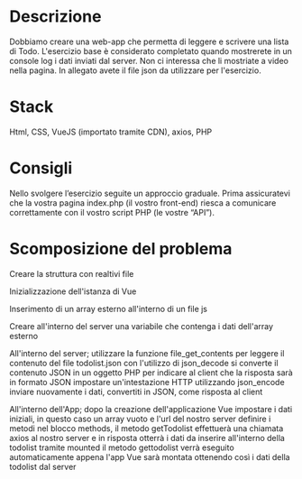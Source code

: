 # Descrizione
Dobbiamo creare una web-app che permetta di leggere e scrivere una lista di Todo.
L'esercizio base è considerato completato quando mostrerete in un console log i dati inviati dal server. Non ci interessa che li mostriate a video nella pagina. In allegato avete il file json da utilizzare per l'esercizio.

# Stack
Html, CSS, VueJS (importato tramite CDN), axios, PHP

# Consigli
Nello svolgere l’esercizio seguite un approccio graduale.
Prima assicuratevi che la vostra pagina index.php (il vostro front-end) riesca a comunicare correttamente con il vostro script PHP (le vostre “API”).

# Scomposizione del problema

Creare la struttura con realtivi file

Inizializzazione dell'istanza di Vue

Inserimento di un array esterno all'interno di un file js

Creare all'interno del server una variabile che contenga i dati dell'array esterno

All'interno del server;
    utilizzare la funzione file_get_contents per leggere il contenuto del file todolist.json
    con l'utilizzo di json_decode si converte il contenuto JSON in un oggetto PHP
    per indicare al client che la risposta sarà in formato JSON impostare un'intestazione HTTP
    utilizzando json_encode inviare nuovamente i dati, convertiti in JSON, come risposta al client

All'interno dell'App;
    dopo la creazione dell'applicazione Vue impostare i dati iniziali, in questo caso un array vuoto e l'url del nostro server
    definire i metodi nel blocco methods, il metodo getTodolist effettuerà una chiamata axios al nostro server e in risposta otterrà i dati da inserire all'interno della todolist
    tramite mounted il metodo gettodolist verrà eseguito automaticamente appena l'app Vue sarà montata ottenendo così i dati della todolist dal server